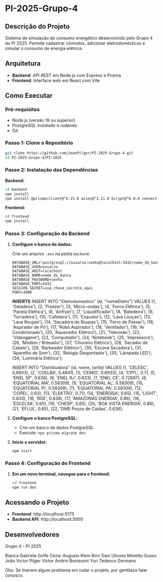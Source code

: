 # PI-2025-Grupo-4

## Descrição do Projeto

Sistema de simulação de consumo energético desenvolvido pelo Grupo 4 do PI 2025. Permite cadastrar cômodos, adicionar eletrodomésticos e simular o consumo de energia elétrica.

## Arquitetura

- **Backend**: API REST em Node.js com Express e Prisma
- **Frontend**: Interface web em React com Vite

## Como Executar

### Pré-requisitos

- Node.js (versão 18 ou superior)
- PostgreSQL instalado e rodando
- Git

### Passo 1: Clone o Repositório

```bash
git clone https://github.com/JoaoPilger/PI-2025-Grupo-4.git
cd PI-2025-Grupo-4/PI-2025
```

### Passo 2: Instalação das Dependências

**Backend:**
```bash
cd backend
npm install
npm install @prisma/client@^6.15.0 axios@^1.11.0 bcrypt@^6.0.0 connect-pg-simple@^10.0.0 cors@^2.8.5 express@^5.1.0 express-session@^1.18.2 pg@^8.16.3
```

**Frontend:**
```bash
cd frontend
npm install
```

### Passo 3: Configuração do Backend

1. **Configure o banco de dados:**
   
   Crie um arquivo `.env` na pasta `backend`:
   ```env
   DATABASE_URL="postgresql://usuario:senha@localhost:5432/nome_do_banco"
   DATABASE_USER=usuario
   DATABASE_HOST=localhost
   DATABASE_NAME=nome_do_banco
   DATABASE_PASSWORD=senha
   DATABASE_PORT=5432
   SESSION_SECRET=sua_chave_secreta_aqui
   PORT=3000
   ```
   **INSERTS**
   INSERT INTO "Eletrodomestico" (id, "nomeEletro") VALUES 
   (1, 'Geladeira'),
   (2, 'Freezer'),
   (3, 'Micro-ondas'),
   (4, 'Forno Elétrico'),
   (5, 'Panela Elétrica'),
   (6, 'Airfryer'),
   (7, 'Liquidificador'),
   (8, 'Batedeira'),
   (9, 'Torradeira'),
   (10, 'Cafeteira'),
   (11, 'Exaustor'),
   (12, 'Lava Louças'),
   (13, 'Lava Roupas'),
   (14, 'Secadora de Roupas'),
   (15, 'Ferro de Passar'),
   (16, 'Aspirador de Pó'),
   (17, 'Robô Aspirador'),
   (18, 'Ventilador'),
   (19, 'Ar Condicionado'),
   (20, 'Aquecedor Elétrico'),
   (21, 'Televisão'),
   (22, 'Videogame'),
   (23, 'Computador'),
   (24, 'Notebook'),
   (25, 'Impressora'),
   (26, 'Modem / Roteador'),
   (27, 'Chuveiro Elétrico'),
   (28, 'Secador de Cabelo'),
   (29, 'Barbeador Elétrico'),
   (30, 'Escova Secadora'),
   (31, 'Aparelho de Som'),
   (32, 'Relógio Despertador'),
   (33, 'Lâmpada LED'),
   (34, 'Luminária Elétrica');


   INSERT INTO "Distribuidora" (id, nome, tarifa) VALUES
   (1, 'CELESC', 0.6933),
   (2, 'COELBA', 0.4841),
   (3, 'CEMIG', 0.6933),
   (4, 'CPFL', 0.7),
   (5, 'ENEL SP', 0.636),
   (6, 'ENEL RJ', 0.833),
   (7, 'ENEL CE', 0.72697),
   (8, 'EQUATORIAL MA', 0.58309),
   (9, 'EQUATORIAL AL', 0.58309),
   (10, 'EQUATORIAL PI', 0.58309),
   (11, 'EQUATORIAL PA', 0.58309),
   (12, 'COPEL', 0.63),
   (13, 'ELEKTRO', 0.71),
   (14, 'ENERGISA', 0.65),
   (15, 'LIGHT', 0.833),
   (16, 'RGE', 0.636),
   (17, 'AMAZONAS ENERGIA', 0.86),
   (18, 'ESCELSA', 0.65),
   (19, 'CHESP', 0.65),
   (20, 'BOA VISTA ENERGIA', 0.86),
   (21, 'EFLUL', 0.65),
   (22, 'DME Poços de Caldas', 0.636);

2. **Configure o banco PostgreSQL:**
   - Crie um banco de dados PostgreSQL
   - Execute: `npx prisma migrate dev`

3. **Inicie o servidor:**
   ```bash
   npm start
   ```

### Passo 4: Configuração do Frontend

1. **Em um novo terminal, navegue para o frontend:**
   ```bash
   cd frontend
   npm run dev
   ```

## Acessando o Projeto

- **Frontend**: http://localhost:5173
- **Backend API**: http://localhost:3000

## Desenvolvedores

Grupo 4 - PI 2025

Bianca Gabriela Golfe
Cézar Augusto Klein Bovi
Davi Ulisses Moretto Gusso
João Victor Pilger
Victor Andrin Bonissoni
Yuri Tedesco Germano

Obs: Se tiverem algum problema em rodar o projeto, por gentileza falar conosco.
